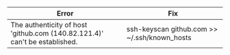|Error|Fix|
|---|---|
|The authenticity of host 'github.com (140.82.121.4)' can't be established.|ssh-keyscan github.com >> ~/.ssh/known_hosts|